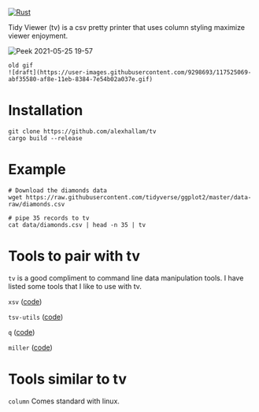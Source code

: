 [![Rust](https://github.com/alexhallam/tv/actions/workflows/rust.yml/badge.svg)](https://github.com/alexhallam/tv/actions/workflows/rust.yml)

Tidy Viewer (tv) is a csv pretty printer that uses column styling maximize viewer enjoyment.

![Peek 2021-05-25 19-57](https://user-images.githubusercontent.com/9298693/119582922-89857880-bd93-11eb-868a-3d7ff2b9a1a6.gif)

```
old gif
![draft](https://user-images.githubusercontent.com/9298693/117525069-abf35580-af8e-11eb-8384-7e54b02a037e.gif)
```

# Installation

```
git clone https://github.com/alexhallam/tv
cargo build --release
```

# Example


```
# Download the diamonds data
wget https://raw.githubusercontent.com/tidyverse/ggplot2/master/data-raw/diamonds.csv

# pipe 35 records to tv
cat data/diamonds.csv | head -n 35 | tv
```

# Tools to pair with tv

`tv` is a good compliment to command line data manipulation tools. I have listed some tools that I like to use with tv.

`xsv` ([code](https://github.com/BurntSushi/xsv))

`tsv-utils` ([code](https://github.com/eBay/tsv-utils))

`q` ([code](https://github.com/zestyping/q))

`miller` ([code](https://github.com/johnkerl/miller))

# Tools similar to tv

`column` Comes standard with linux.
